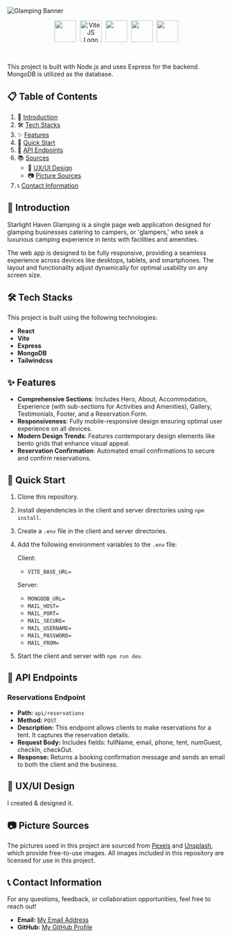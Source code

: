 ![Glamping Banner](banner.png)

<p align="center">
  <img src="https://cdn.jsdelivr.net/gh/devicons/devicon@latest/icons/react/react-original.svg" width="50" style="margin-right: 5px;" />
  <img src="https://cdn.jsdelivr.net/gh/devicons/devicon@latest/icons/vitejs/vitejs-original.svg" alt="ViteJS Logo" width="50" style="margin-right: 5px;" />
  <img src="https://cdn.jsdelivr.net/gh/devicons/devicon@latest/icons/mongodb/mongodb-original.svg" width="50" style="margin-right: 5px;" />
  <img src="https://cdn.jsdelivr.net/gh/devicons/devicon@latest/icons/express/express-original.svg" width="50" style="margin-right: 5px;" />
  <img src="https://cdn.jsdelivr.net/gh/devicons/devicon@latest/icons/tailwindcss/tailwindcss-original.svg" width="50" />       
</p>

<br/>

This project is built with Node.js and uses Express for the backend. MongoDB is utilized as the database.

## 📋 Table of Contents

1. 📖 [Introduction](#introduction)
2. 🛠️ [Tech Stacks](#tech-stacks)
3. ✨ [Features](#features)
4. 🚀 [Quick Start](#quick-start)
5. 📡 [API Endpoints](#api-endpoints)
6. 📚 [Sources](#sources)
   - 🎨 [UX/UI Design](#uxui-design)
   - 📷 [Picture Sources](#picture-sources)
7. 📞 [Contact Information](#contact-information)

## 📖 Introduction

Starlight Haven Glamping is a single page web application designed for glamping businesses catering to campers, or 'glampers,' who seek a luxurious camping experience in tents with facilities and amenities. 

The web app is designed to be fully responsive, providing a seamless experience across devices like desktops, tablets, and smartphones. The layout and functionality adjust dynamically for optimal usability on any screen size.


## 🛠️ Tech Stacks

This project is built using the following technologies:

- **React**
- **Vite**
- **Express**
- **MongoDB**
- **Tailwindcss**

## ✨ Features

- **Comprehensive Sections**: Includes Hero, About, Accommodation, Experience (with sub-sections for Activities and Amenities), Gallery, Testimonials, Footer, and a Reservation Form.
- **Responsiveness**: Fully mobile-responsive design ensuring optimal user experience on all devices.
- **Modern Design Trends**: Features contemporary design elements like bento grids that enhance visual appeal.
- **Reservation Confirmation**: Automated email confirmations to secure and confirm reservations.

## 🚀 Quick Start

1. Clone this repository.
2. Install dependencies in the client and server directories using `npm install`.
3. Create a `.env` file in the client and server directories.
4. Add the following environment variables to the `.env` file:

   Client:

   - `VITE_BASE_URL=`

   Server:

   - `MONGODB_URL=`
   - `MAIL_HOST=`
   - `MAIL_PORT=`
   - `MAIL_SECURE=`
   - `MAIL_USERNAME=`
   - `MAIL_PASSWORD=`
   - `MAIL_FROM=`

5. Start the client and server with `npm run dev`.

## 📡 API Endpoints

### Reservations Endpoint

- **Path:** `api/reservations`
- **Method:** `POST`
- **Description:**
  This endpoint allows clients to make reservations for a tent. It captures the reservation details.
- **Request Body:**
  Includes fields: fullName, email, phone, tent, numGuest, checkIn, checkOut.
- **Response:**
  Returns a booking confirmation message and sends an email to both the client and the business.

## 🎨 UX/UI Design

I created & designed it.

## 📷 Picture Sources

The pictures used in this project are sourced from [Pexels](https://www.pexels.com/) and [Unsplash](https://unsplash.com/), which provide free-to-use images. All images included in this repository are licensed for use in this project.

## 📞 Contact Information

For any questions, feedback, or collaboration opportunities, feel free to reach out!

- **Email:** [My Email Address](mailto:nikkielizatran@gmail.com)
- **GitHub:** [My GitHub Profile](https://github.com/iamnikkixo)
